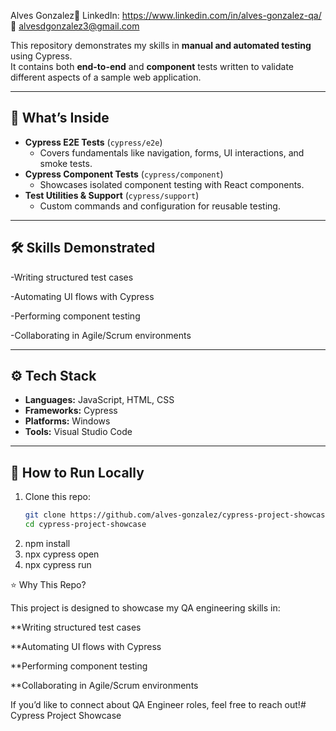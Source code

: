 Alves Gonzalez🔗 LinkedIn: https://www.linkedin.com/in/alves-gonzalez-qa/ 📧 alvesdgonzalez3@gmail.com

This repository demonstrates my skills in **manual and automated testing** using Cypress.  
It contains both **end-to-end** and **component** tests written to validate different aspects of a sample web application.

---

## 🚀 What’s Inside
- **Cypress E2E Tests** (`cypress/e2e`)  
  - Covers fundamentals like navigation, forms, UI interactions, and smoke tests.
- **Cypress Component Tests** (`cypress/component`)  
  - Showcases isolated component testing with React components.
- **Test Utilities & Support** (`cypress/support`)  
  - Custom commands and configuration for reusable testing.

---

## 🛠️ Skills Demonstrated

-Writing structured test cases

-Automating UI flows with Cypress

-Performing component testing

-Collaborating in Agile/Scrum environments

---

## ⚙️ Tech Stack
- **Languages:** JavaScript, HTML, CSS  
- **Frameworks:** Cypress
- **Platforms:** Windows 
- **Tools:** Visual Studio Code 

---

## 📂 How to Run Locally

1. Clone this repo:
   ```bash
   git clone https://github.com/alves-gonzalez/cypress-project-showcase.git
   cd cypress-project-showcase
2. npm install
3. npx cypress open
4. npx cypress run

⭐ Why This Repo?

This project is designed to showcase my QA engineering skills in:

**Writing structured test cases

**Automating UI flows with Cypress

**Performing component testing

**Collaborating in Agile/Scrum environments

If you’d like to connect about QA Engineer roles, feel free to reach out!# Cypress Project Showcase
